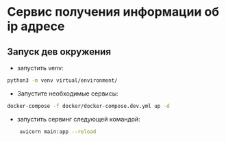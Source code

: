 Сервис получения информации об ip адресе
========================

Запуск дев окружения
-------------------------

- запустить venv:
```bash
python3 -m venv virtual/environment/
```

- Запустите необходимые сервисы:
```bash
docker-compose -f docker/docker-compose.dev.yml up -d
```

- запустить сервинг следующей командой:
```bash
    uvicorn main:app --reload
```
